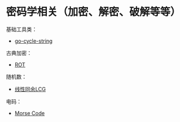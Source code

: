 # 密码学相关（加密、解密、破解等等）



基础工具类：

- [go-cycle-string](https://github.com/cryptography-research-lab/go-cycle-string)

古典加密：

- [ROT](https://github.com/cryptography-research-lab/go-ROT)

随机数：
- [线性同余LCG](https://github.com/cryptography-research-lab/go-LCG)

电码：
- [Morse Code](https://github.com/cryptography-research-lab/go-morse-code)

